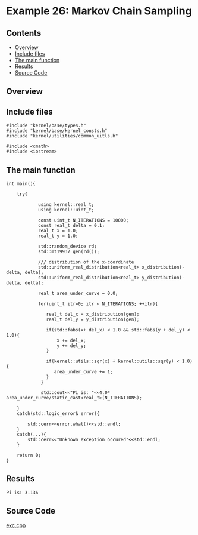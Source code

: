 # Example 26: Markov Chain Sampling

## Contents

* [Overview](#overview) 
* [Include files](#include_files)
* [The main function](#m_func)
* [Results](#results)
* [Source Code](#source_code)

## <a name="overview"></a> Overview

## <a name="include_files"></a> Include files

```
#include "kernel/base/types.h"
#include "kernel/base/kernel_consts.h"
#include "kernel/utilities/common_uitls.h"

#include <cmath>
#include <iostream>
```

## <a name="m_func"></a> The main function

```
int main(){

    try{

            using kernel::real_t;
            using kernel::uint_t;

            const uint_t N_ITERATIONS = 10000;
            const real_t delta = 0.1;
            real_t x = 1.0;
            real_t y = 1.0;

            std::random_device rd;
            std::mt19937 gen(rd());

            /// distribution of the x-coordinate
            std::uniform_real_distribution<real_t> x_distribution(-delta, delta);
            std::uniform_real_distribution<real_t> y_distribution(-delta, delta);

            real_t area_under_curve = 0.0;

            for(uint_t itr=0; itr < N_ITERATIONS; ++itr){

               real_t del_x = x_distribution(gen);
               real_t del_y = y_distribution(gen);

               if(std::fabs(x+ del_x) < 1.0 && std::fabs(y + del_y) < 1.0){
                   x += del_x;
                   y += del_y;
               }

               if(kernel::utils::sqr(x) + kernel::utils::sqr(y) < 1.0){
                  area_under_curve += 1;
               }
             }

             std::cout<<"Pi is: "<<4.0* area_under_curve/static_cast<real_t>(N_ITERATIONS);

    }
    catch(std::logic_error& error){

        std::cerr<<error.what()<<std::endl;
    }
    catch(...){
        std::cerr<<"Unknown exception occured"<<std::endl;
    }

    return 0;
}
```

## <a name="results"></a> Results

```
Pi is: 3.136
```

## <a name="source_code"></a> Source Code

<a href="../exe.cpp">exc.cpp</a>





